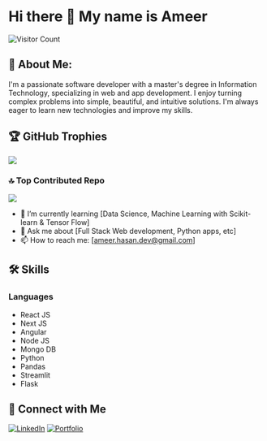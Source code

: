# Hi there 👋 My name is Ameer

![Visitor Count](https://komarev.com/ghpvc/?username=yourusername&style=flat-square)

## 💫 About Me:
I'm a passionate software developer with a master's degree in Information Technology, specializing in web and app development. I enjoy turning complex problems into simple, beautiful, and intuitive solutions. I'm always eager to learn new technologies and improve my skills.
## 🏆 GitHub Trophies
![](https://github-profile-trophy.vercel.app/?username=Ameerusa86&theme=apprentice&no-frame=false&no-bg=true&margin-w=4)

### 🔝 Top Contributed Repo
![](https://github-contributor-stats.vercel.app/api?username=Ameerusa86&limit=5&theme=nord&combine_all_yearly_contributions=true)

- 🌱 I’m currently learning [Data Science, Machine Learning with Scikit-learn & Tensor Flow]
- 💬 Ask me about [Full Stack Web development, Python apps, etc]
- 📫 How to reach me: [ameer.hasan.dev@gmail.com]

## 🛠️ Skills

### Languages
- React JS
- Next JS
- Angular
- Node JS
- Mongo DB
- Python
- Pandas
- Streamlit
- Flask

## 🔗 Connect with Me

[![LinkedIn](https://img.shields.io/badge/LinkedIn-0077B5?style=for-the-badge&logo=linkedin&logoColor=white)](https://www.linkedin.com/in/ameer86/)
[![Portfolio](https://img.shields.io/badge/Portfolio-000000?style=for-the-badge&logo=about-dot-me&logoColor=white)](https://ameer-portfolio2023.netlify.app)



